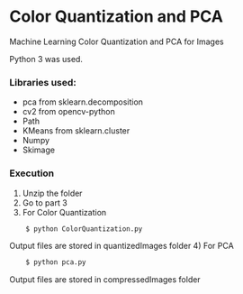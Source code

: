 # Color Quantization and PCA
Machine Learning Color Quantization and PCA for Images

Python 3 was used.

### Libraries used:
* pca from sklearn.decomposition
* cv2 from opencv-python
* Path
* KMeans from sklearn.cluster 
* Numpy
* Skimage 

### **Execution** 
1) Unzip the folder
2) Go to part 3
3) For Color Quantization
```python
    $ python ColorQuantization.py
```
Output files are stored in quantizedImages folder
4) For PCA
```python
    $ python pca.py
```
Output files are stored in compressedImages folder